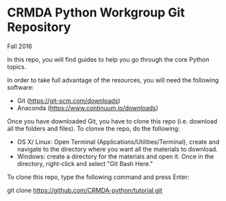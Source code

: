 # CRMDA Python Workgroup Git Repository
Fall 2016

In this repo, you will find guides to help you go through the core Python topics. 

In order to take full advantage of the resources, you will need the following software:
 - Git (https://git-scm.com/downloads)
 - Anaconda (https://www.continuum.io/downloads)

Once you have downloaded Git, you have to clone this repo (i.e. download all the folders and files). To clonve the repo, do the following:
 - OS X/ Linux: Open Terminal (Applications/Utilities/Terminal), create and navigate to the directory where you want all the materials to download.
 - Windows: create a directory for the materials and open it. Once in the directory, right-click and select "Git Bash Here."

To clone this repo, type the following command and press Enter:

git clone https://github.com/CRMDA-python/tutorial.git

